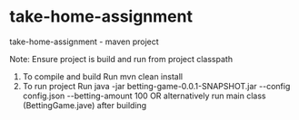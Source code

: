 # take-home-assignment
take-home-assignment - maven project


Note: Ensure project is build and run from project classpath



1. To compile and build
Run mvn clean install
2. To run project
Run java -jar betting-game-0.0.1-SNAPSHOT.jar --config config.json --betting-amount 100 OR alternatively run main class (BettingGame.jave) after building 


